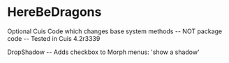 # HereBeDragons
Optional Cuis Code which changes base system methods -- NOT package code
-- Tested in Cuis 4.2r3339

DropShadow -- Adds checkbox to Morph menus: 'show a shadow'
